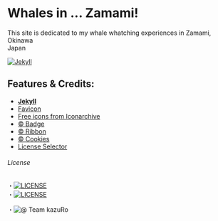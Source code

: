 # Whales in ... Zamami!
This site is dedicated to my whale whatching experiences in Zamami, Okinawa  
Japan

[![Jekyll](https://img.shields.io/badge/jekyll---ver%204.0---blue.svg)](https://jekyllrb.com/)

## Features & Credits:
 - [**Jekyll**](http://jekyllrb.com)
 - [Favicon](https://realfavicongenerator.net)  
 - [Free icons from Iconarchive](http://www.iconarchive.com)  
 - [ © Badge](https://shields.io/)
 - [ © Ribbon](https://github.com/simonwhitaker/github-fork-ribbon-css)
 - [ © Cookies](https://jekyllcodex.org)
 - [License Selector](https://ufal.github.io/public-license-selector/)

###### License
 ・[![LICENSE](https://img.shields.io/badge/Personal%20Data%20Protected%20by%3A-EU%20GDPR%20Law-orange)](https://europa.eu/youreurope/business/dealing-with-customers/data-protection/data-protection-gdpr/index_en.htm)  
・[![LICENSE](https://img.shields.io/badge/roTokyo%20pictures-CC--BY--NC--ND%204.0-orange)](https://creativecommons.org/licenses/by-nc-nd/4.0/)  

・![@ Team kazuRo](https://img.shields.io/badge/@%20Team%20kazuRo%20%3A%20-%20%20We%20are%20humans!-informational)
